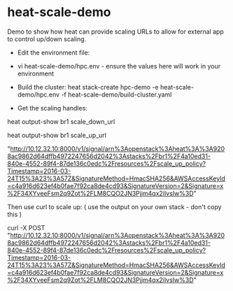 # heat-scale-demo
Demo to show how heat can provide scaling URLs to allow for external app to control up/down scaling.

- Edit the environment file:
- vi heat-scale-demo/hpc.env  - ensure the values here will work in your environment
- Build the cluster:
heat stack-create hpc-demo -e heat-scale-demo/hpc.env -f heat-scale-demo/build-cluster.yaml 

- Get the scaling handles:
 
 heat output-show br1 scale_down_url

 heat output-show br1 scale_up_url

"http://10.12.32.10:8000/v1/signal/arn%3Aopenstack%3Aheat%3A%3A9208ac9862d64dffb4972247656d2042%3Astacks%2Fbr1%2F4a10ed31-840e-4552-89f4-87de136c0edc%2Fresources%2Fscale_up_policy?Timestamp=2016-03-24T15%3A23%3A57Z&SignatureMethod=HmacSHA256&AWSAccessKeyId=c4a916d623ef4b0fae7f92ca8de4cd93&SignatureVersion=2&Signature=x%2F34XYveeFsm2q9Zot%2FLM8CQO2JN3Pjjm4qx2iIvsIw%3D"

Then use curl to scale up:  ( use the output on your own stack - don't copy this )

curl -X POST "http://10.12.32.10:8000/v1/signal/arn%3Aopenstack%3Aheat%3A%3A9208ac9862d64dffb4972247656d2042%3Astacks%2Fbr1%2F4a10ed31-840e-4552-89f4-87de136c0edc%2Fresources%2Fscale_up_policy?Timestamp=2016-03-24T15%3A23%3A57Z&SignatureMethod=HmacSHA256&AWSAccessKeyId=c4a916d623ef4b0fae7f92ca8de4cd93&SignatureVersion=2&Signature=x%2F34XYveeFsm2q9Zot%2FLM8CQO2JN3Pjjm4qx2iIvsIw%3D"
